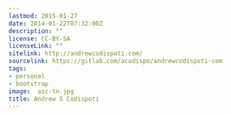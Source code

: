 ```yaml
---
lastmod: 2015-01-27
date: 2014-01-22T07:32:00Z
description: ""
license: CC-BY-SA
licenseLink: ""
sitelink: http://andrewcodispoti.com/
sourcelink: https://gitlab.com/acodispo/andrewcodispoti-com
tags:
- personal
- bootstrap
image:  asc-tn.jpg
title: Andrew S Codispoti
---
```


